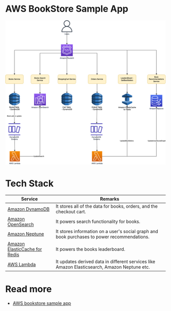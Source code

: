 # AWS BookStore Sample App

![](AWS-Bookstore-Demo-App.png)

# Tech Stack

| Service                                                                                                | Remarks                                                                                      |
|--------------------------------------------------------------------------------------------------------|----------------------------------------------------------------------------------------------|
| [Amazon DynamoDB](../../11_AWSServices/6_DatabaseServices/AmazonDynamoDB/Readme.md)                   | It stores all of the data for books, orders, and the checkout cart.                          |
| [Amazon OpenSearch](../../11_AWSServices/6_DatabaseServices/AmazonOpenSearch.md)                      | It powers search functionality for books.                                                    |
| [Amazon Neptune](../../11_AWSServices/6_DatabaseServices/AmazonNeptune.md)                            | It stores information on a user's social graph and book purchases to power recommendations.  |
| [Amazon ElasticCache for Redis](../../11_AWSServices/6_DatabaseServices/AmazonElasticCache/Readme.md) | It powers the books leaderboard.                                                             |
| [AWS Lambda](../../11_AWSServices/3_ComputeServices/AWSLambda/Readme.md)                              | It updates derived data in different services like Amazon Elasticsearch, Amazon Neptune etc. |

# Read more
- [AWS bookstore sample app](https://github.com/aws-samples/aws-bookstore-demo-app)